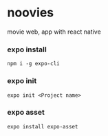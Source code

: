 # noovies
movie web, app with react native

### expo install
```
npm i -g expo-cli
```

### expo init
```
expo init <Project name>
```
### expo asset
```
expo install expo-asset
```